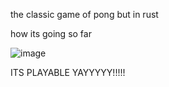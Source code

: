 the classic game of pong but in rust






how its going so far

![image](https://github.com/grandmasponge/pong/assets/73469941/425f9ce5-9635-4c5f-bed6-57d4e1ce4fde)



ITS PLAYABLE YAYYYYY!!!!!




